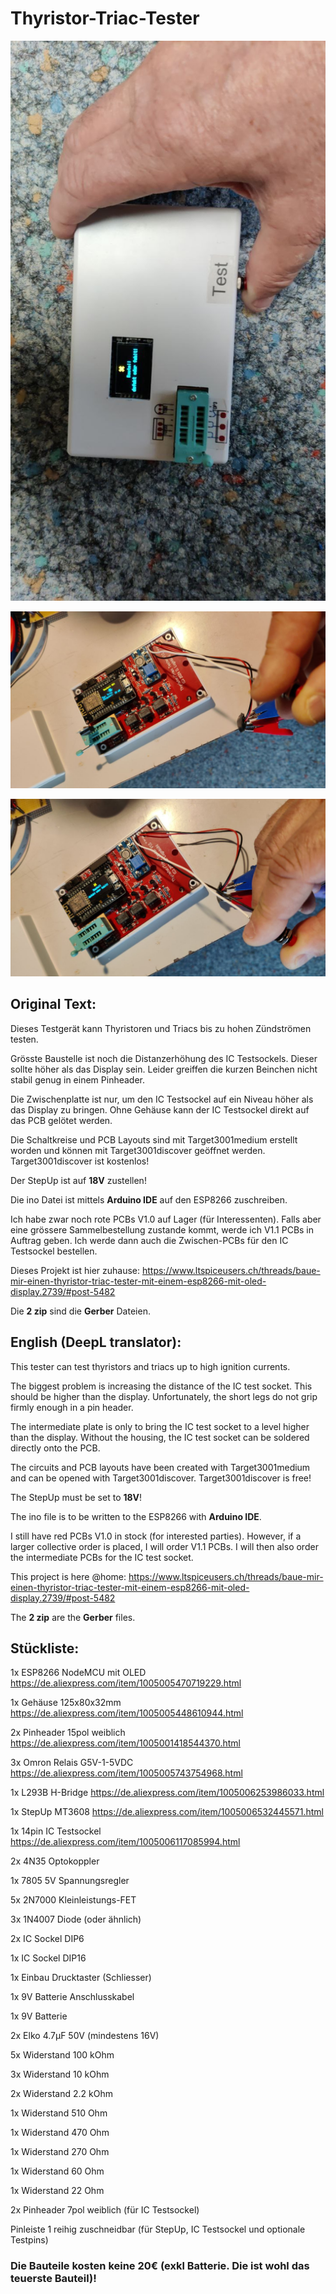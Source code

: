# Thyristor-Triac-Tester

![](https://github.com/ltspicer/Thyristor-Triac-Tester/blob/main/gehaeuse5.jpg)

![](https://github.com/ltspicer/Thyristor-Triac-Tester/blob/main/inbetrieb1.jpg)

![](https://github.com/ltspicer/Thyristor-Triac-Tester/blob/main/inbetrieb2.jpg)


## Original Text:

Dieses Testgerät kann Thyristoren und Triacs bis zu hohen Zündströmen testen.

Grösste Baustelle ist noch die Distanzerhöhung des IC Testsockels. Dieser sollte höher als das Display sein.
Leider greiffen die kurzen Beinchen nicht stabil genug in einem Pinheader.

Die Zwischenplatte ist nur, um den IC Testsockel auf ein Niveau höher als das Display zu bringen.
Ohne Gehäuse kann der IC Testsockel direkt auf das PCB gelötet werden.

Die Schaltkreise und PCB Layouts sind mit Target3001medium erstellt worden und können mit Target3001discover geöffnet werden. Target3001discover ist kostenlos!

Der StepUp ist auf **18V** zustellen!

Die ino Datei ist mittels **Arduino IDE** auf den ESP8266 zuschreiben.

Ich habe zwar noch rote PCBs V1.0 auf Lager (für Interessenten). Falls aber eine grössere Sammelbestellung zustande kommt, werde ich V1.1 PCBs in Auftrag geben. Ich werde dann auch die Zwischen-PCBs für den IC Testsockel bestellen.

Dieses Projekt ist hier zuhause: https://www.ltspiceusers.ch/threads/baue-mir-einen-thyristor-triac-tester-mit-einem-esp8266-mit-oled-display.2739/#post-5482

Die **2 zip** sind die **Gerber** Dateien.

## English (DeepL translator):

This tester can test thyristors and triacs up to high ignition currents.

The biggest problem is increasing the distance of the IC test socket. This should be higher than the display.
Unfortunately, the short legs do not grip firmly enough in a pin header.

The intermediate plate is only to bring the IC test socket to a level higher than the display.
Without the housing, the IC test socket can be soldered directly onto the PCB.

The circuits and PCB layouts have been created with Target3001medium and can be opened with Target3001discover. Target3001discover is free!

The StepUp must be set to **18V**!

The ino file is to be written to the ESP8266 with **Arduino IDE**.

I still have red PCBs V1.0 in stock (for interested parties). However, if a larger collective order is placed, I will order V1.1 PCBs. I will then also order the intermediate PCBs for the IC test socket.

This project is here @home: https://www.ltspiceusers.ch/threads/baue-mir-einen-thyristor-triac-tester-mit-einem-esp8266-mit-oled-display.2739/#post-5482

The **2 zip** are the **Gerber** files.

## Stückliste:

1x  ESP8266 NodeMCU mit OLED        https://de.aliexpress.com/item/1005005470719229.html

1x  Gehäuse 125x80x32mm             https://de.aliexpress.com/item/1005005448610944.html

2x  Pinheader 15pol weiblich        https://de.aliexpress.com/item/1005001418544370.html

3x  Omron Relais G5V-1-5VDC         https://de.aliexpress.com/item/1005005743754968.html

1x  L293B H-Bridge                  https://de.aliexpress.com/item/1005006253986033.html

1x  StepUp MT3608                   https://de.aliexpress.com/item/1005006532445571.html

1x  14pin IC Testsockel             https://de.aliexpress.com/item/1005006117085994.html

2x  4N35 Optokoppler

1x  7805 5V Spannungsregler

5x  2N7000 Kleinleistungs-FET

3x  1N4007 Diode (oder ähnlich)

2x  IC Sockel DIP6

1x  IC Sockel DIP16

1x  Einbau Drucktaster (Schliesser)

1x  9V Batterie Anschlusskabel

1x  9V Batterie

2x  Elko 4.7µF 50V (mindestens 16V)

5x  Widerstand 100 kOhm

3x  Widerstand 10 kOhm

2x  Widerstand 2.2 kOhm

1x  Widerstand 510 Ohm

1x  Widerstand 470 Ohm

1x  Widerstand 270 Ohm

1x  Widerstand 60 Ohm

1x  Widerstand 22 Ohm

2x  Pinheader 7pol weiblich (für IC Testsockel)

Pinleiste 1 reihig zuschneidbar (für StepUp, IC Testsockel und optionale Testpins)


### Die Bauteile kosten keine 20€ (exkl Batterie. Die ist wohl das teuerste Bauteil)!
